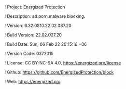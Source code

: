 ! Project: Energized Protection

! Description: ad.porn.malware blocking.

! Version: 6.32.0810.22.02.037.20

! Build Version: 22.02.037.20

! Build Date: Sun, 06 Feb 22 20:15:16 +06

! Version Code: 0372015

! License: CC BY-NC-SA 4.0, https://energized.pro/license

! Github: https://github.com/EnergizedProtection/block

! Web: https://energized.pro
